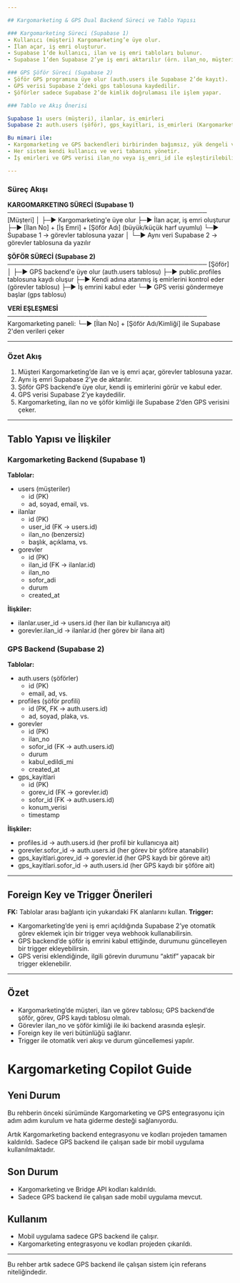 ```yaml
---

## Kargomarketing & GPS Dual Backend Süreci ve Tablo Yapısı

### Kargomarketing Süreci (Supabase 1)
- Kullanıcı (müşteri) Kargomarketing’e üye olur.
- İlan açar, iş emri oluşturur.
- Supabase 1’de kullanıcı, ilan ve iş emri tabloları bulunur.
- Supabase 1’den Supabase 2’ye iş emri aktarılır (örn. ilan_no, müşteri_id ile).

### GPS Şöför Süreci (Supabase 2)
- Şöför GPS programına üye olur (auth.users ile Supabase 2’de kayıt).
- GPS verisi Supabase 2’deki gps tablosuna kaydedilir.
- Şöförler sadece Supabase 2’de kimlik doğrulaması ile işlem yapar.

### Tablo ve Akış Önerisi

Supabase 1: users (müşteri), ilanlar, is_emirleri
Supabase 2: auth.users (şöför), gps_kayitlari, is_emirleri (Kargomarketing’den gelenler)

Bu mimari ile:
- Kargomarketing ve GPS backendleri birbirinden bağımsız, yük dengeli ve güvenli olur.
- Her sistem kendi kullanıcı ve veri tabanını yönetir.
- İş emirleri ve GPS verisi ilan_no veya iş_emri_id ile eşleştirilebilir.

---
```

### Süreç Akışı

**KARGOMARKETING SÜRECİ (Supabase 1)**
─────────────────────────────────────────────
[Müşteri]
  │
  ├─► Kargomarketing'e üye olur
  ├─► İlan açar, iş emri oluşturur
  ├─► [İlan No] + [İş Emri] + [Şöför Adı] (büyük/küçük harf uyumlu)
  └─► Supabase 1 → görevler tablosuna yazar
      │
      └─► Aynı veri Supabase 2 → görevler tablosuna da yazılır

**ŞÖFÖR SÜRECİ (Supabase 2)**
─────────────────────────────────────────────
[Şöför]
  │
  ├─► GPS backend'e üye olur (auth.users tablosu)
  ├─► public.profiles tablosuna kaydı oluşur
  ├─► Kendi adına atanmış iş emirlerini kontrol eder (görevler tablosu)
  ├─► İş emrini kabul eder
  └─► GPS verisi göndermeye başlar (gps tablosu)

**VERİ EŞLEŞMESİ**
─────────────────────────────────────────────
Kargomarketing paneli:
  └─► [İlan No] + [Şöför Adı/Kimliği] ile Supabase 2'den verileri çeker

---

### Özet Akış

1. Müşteri Kargomarketing’de ilan ve iş emri açar, görevler tablosuna yazar.
2. Aynı iş emri Supabase 2’ye de aktarılır.
3. Şöför GPS backend’e üye olur, kendi iş emirlerini görür ve kabul eder.
4. GPS verisi Supabase 2’ye kaydedilir.
5. Kargomarketing, ilan no ve şöför kimliği ile Supabase 2’den GPS verisini çeker.

---

## Tablo Yapısı ve İlişkiler

### Kargomarketing Backend (Supabase 1)

**Tablolar:**

- users (müşteriler)
 	- id (PK)
 	- ad, soyad, email, vs.
- ilanlar
 	- id (PK)
 	- user_id (FK → users.id)
 	- ilan_no (benzersiz)
 	- başlık, açıklama, vs.
- gorevler
 	- id (PK)
 	- ilan_id (FK → ilanlar.id)
 	- ilan_no
 	- sofor_adi
 	- durum
 	- created_at

**İlişkiler:**

- ilanlar.user_id → users.id (her ilan bir kullanıcıya ait)
- gorevler.ilan_id → ilanlar.id (her görev bir ilana ait)

### GPS Backend (Supabase 2)

**Tablolar:**

- auth.users (şöförler)
 	- id (PK)
 	- email, ad, vs.
- profiles (şöför profili)
 	- id (PK, FK → auth.users.id)
 	- ad, soyad, plaka, vs.
- gorevler
 	- id (PK)
 	- ilan_no
 	- sofor_id (FK → auth.users.id)
 	- durum
 	- kabul_edildi_mi
 	- created_at
- gps_kayitlari
 	- id (PK)
 	- gorev_id (FK → gorevler.id)
 	- sofor_id (FK → auth.users.id)
 	- konum_verisi
 	- timestamp

**İlişkiler:**

- profiles.id → auth.users.id (her profil bir kullanıcıya ait)
- gorevler.sofor_id → auth.users.id (her görev bir şöföre atanabilir)
- gps_kayitlari.gorev_id → gorevler.id (her GPS kaydı bir göreve ait)
- gps_kayitlari.sofor_id → auth.users.id (her GPS kaydı bir şöföre ait)

---

## Foreign Key ve Trigger Önerileri

**FK:** Tablolar arası bağlantı için yukarıdaki FK alanlarını kullan.
**Trigger:**

- Kargomarketing’de yeni iş emri açıldığında Supabase 2’ye otomatik görev eklemek için bir trigger veya webhook kullanabilirsin.
- GPS backend’de şöför iş emrini kabul ettiğinde, durumunu güncelleyen bir trigger ekleyebilirsin.
- GPS verisi eklendiğinde, ilgili görevin durumunu “aktif” yapacak bir trigger eklenebilir.

---

## Özet

- Kargomarketing’de müşteri, ilan ve görev tablosu; GPS backend’de şöför, görev, GPS kaydı tablosu olmalı.
- Görevler ilan_no ve şöför kimliği ile iki backend arasında eşleşir.
- Foreign key ile veri bütünlüğü sağlanır.
- Trigger ile otomatik veri akışı ve durum güncellemesi yapılır.

# Kargomarketing Copilot Guide

## Yeni Durum

Bu rehberin önceki sürümünde Kargomarketing ve GPS entegrasyonu için adım adım kurulum ve hata giderme desteği sağlanıyordu.

Artık Kargomarketing backend entegrasyonu ve kodları projeden tamamen kaldırıldı.
Sadece GPS backend ile çalışan sade bir mobil uygulama kullanılmaktadır.

## Son Durum

- Kargomarketing ve Bridge API kodları kaldırıldı.
- Sadece GPS backend ile çalışan sade mobil uygulama mevcut.

## Kullanım

- Mobil uygulama sadece GPS backend ile çalışır.
- Kargomarketing entegrasyonu ve kodları projeden çıkarıldı.

---
Bu rehber artık sadece GPS backend ile çalışan sistem için referans niteliğindedir.
